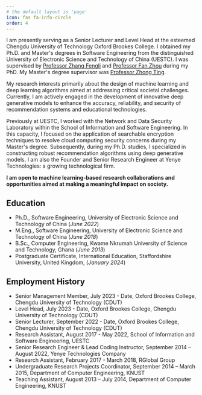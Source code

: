 ```yaml
---
# the default layout is 'page'
icon: fas fa-info-circle
order: 4
---
```

I am presently serving as a Senior Lecturer and Level Head at the esteemed Chengdu University of Technology Oxford Brookes College. I obtained my Ph.D. and Master's degrees in Software Engineering from the distinguished University of Electronic Science and Technology of China (UESTC). I was supervised by [Professor Zhang Fengli](https://dblp.uni-trier.de/pid/33/2071.html) and [Professor Fan Zhou](https://scholar.google.com/citations?user=Ihj2Rw8AAAAJ&hl=en) during my PhD. My Master's degree supervisor was [Professor Zhong Ting](https://scholar.google.com/citations?user=Mdr0XDkAAAAJ&hl=en).

My research interests primarily about the design of machine learning and deep learning algorithms aimed at addressing critical societal challenges. Currently, I am actively engaged in the development of innovative deep generative models to enhance the accuracy, reliability, and security of recommendation systems and educational technologies.

Previously at UESTC, I worked with the Network and Data Security Laboratory within the School of Information and Software Engineering. In this capacity, I focused on the application of searchable encryption techniques to resolve cloud computing security concerns during my Master's degree. Subsequently, during my Ph.D. studies, I specialized in constructing robust recommendation algorithms using deep generative models. I am also the Founder and Senior Research Engineer at Yenye Technologies: a growing technological firm.

**I am open to machine learning-based research collaborations and opportunities aimed at making a meaningful impact on society.**

## Education
- Ph.D., Software Engineering, University of Electronic Science and Technology of China (_June 2022_)       		
- M.Eng., Software Engineering, University of Electronic Science and Technology of China (_June 2018_)	 			        		
- B.Sc., Computer Engineering, Kwame Nkrumah University of Science and Technology, Ghana (_June 2013_)
- Postgraduate Certificate, International Education, Staffordshire University, United Kingdom, (_January 2024_)

## Employment History
- Senior Management Member, July 2023 - Date, Oxford Brookes College, Chengdu University of Technology (CDUT)
- Level Head, July 2023 - Date, Oxford Brookes College, Chengdu University of Technology (CDUT)
- Senior Lecturer, September 2022 - Date, Oxford Brookes College, Chengdu University of Technology (CDUT)
- Research Assistant, August 2017 - May 2022, School of Information and Software Engineering, UESTC
- Senior Research Engineer & Lead Coding Instructor, September 2014 – August 2022, Yenye Technologies Company
- Research Assistant, February 2017 - March 2018, RGlobal Group
- Undergraduate Research Projects Coordinator, September 2014 – March 2015, Department of Computer Engineering, KNUST
- Teaching Assistant, August 2013 – July 2014, Department of Computer Engineering, KNUST